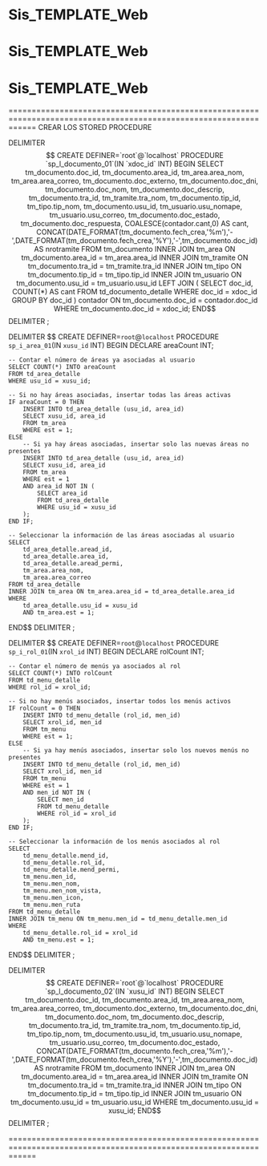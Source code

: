 # Sis_TEMPLATE_Web
# Sis_TEMPLATE_Web
# Sis_TEMPLATE_Web

==================================================================================================================
CREAR LOS STORED PROCEDURE

DELIMITER $$
CREATE DEFINER=`root`@`localhost` PROCEDURE `sp_l_documento_01`(IN `xdoc_id` INT)
BEGIN
    SELECT 
        tm_documento.doc_id,
        tm_documento.area_id,
        tm_area.area_nom,
        tm_area.area_correo,
        tm_documento.doc_externo,
        tm_documento.doc_dni,
        tm_documento.doc_nom,
        tm_documento.doc_descrip,
        tm_documento.tra_id,
        tm_tramite.tra_nom,
        tm_documento.tip_id,
        tm_tipo.tip_nom,
        tm_documento.usu_id,
        tm_usuario.usu_nomape,
        tm_usuario.usu_correo,
        tm_documento.doc_estado,
        tm_documento.doc_respuesta,
        COALESCE(contador.cant,0) AS cant,
        CONCAT(DATE_FORMAT(tm_documento.fech_crea,'%m'),'-',DATE_FORMAT(tm_documento.fech_crea,'%Y'),'-',tm_documento.doc_id) AS nrotramite
    FROM tm_documento
    INNER JOIN tm_area ON tm_documento.area_id = tm_area.area_id
    INNER JOIN tm_tramite ON tm_documento.tra_id = tm_tramite.tra_id
    INNER JOIN tm_tipo ON tm_documento.tip_id = tm_tipo.tip_id
    INNER JOIN tm_usuario ON tm_documento.usu_id = tm_usuario.usu_id
    LEFT JOIN (
        SELECT doc_id, COUNT(*) AS cant
        FROM td_documento_detalle 
        WHERE doc_id = xdoc_id
        GROUP BY doc_id
    ) contador ON tm_documento.doc_id = contador.doc_id
    WHERE tm_documento.doc_id = xdoc_id;
END$$
DELIMITER ;

DELIMITER $$
CREATE DEFINER=`root`@`localhost` PROCEDURE `sp_i_area_01`(IN `xusu_id` INT)
BEGIN
    DECLARE areaCount INT;

    -- Contar el número de áreas ya asociadas al usuario
    SELECT COUNT(*) INTO areaCount 
    FROM td_area_detalle 
    WHERE usu_id = xusu_id;

    -- Si no hay áreas asociadas, insertar todas las áreas activas
    IF areaCount = 0 THEN
        INSERT INTO td_area_detalle (usu_id, area_id)
        SELECT xusu_id, area_id 
        FROM tm_area 
        WHERE est = 1;
    ELSE
        -- Si ya hay áreas asociadas, insertar solo las nuevas áreas no presentes
        INSERT INTO td_area_detalle (usu_id, area_id)
        SELECT xusu_id, area_id 
        FROM tm_area 
        WHERE est = 1 
        AND area_id NOT IN (
            SELECT area_id 
            FROM td_area_detalle 
            WHERE usu_id = xusu_id
        );
    END IF;

    -- Seleccionar la información de las áreas asociadas al usuario
    SELECT 
        td_area_detalle.aread_id,
        td_area_detalle.area_id,
        td_area_detalle.aread_permi,
        tm_area.area_nom,
        tm_area.area_correo 
    FROM td_area_detalle
    INNER JOIN tm_area ON tm_area.area_id = td_area_detalle.area_id
    WHERE 
        td_area_detalle.usu_id = xusu_id
        AND tm_area.est = 1;
END$$
DELIMITER ;

DELIMITER $$
CREATE DEFINER=`root`@`localhost` PROCEDURE `sp_i_rol_01`(IN `xrol_id` INT)
BEGIN
    DECLARE rolCount INT;

    -- Contar el número de menús ya asociados al rol
    SELECT COUNT(*) INTO rolCount 
    FROM td_menu_detalle 
    WHERE rol_id = xrol_id;

    -- Si no hay menús asociados, insertar todos los menús activos
    IF rolCount = 0 THEN
        INSERT INTO td_menu_detalle (rol_id, men_id)
        SELECT xrol_id, men_id 
        FROM tm_menu 
        WHERE est = 1;
    ELSE
        -- Si ya hay menús asociados, insertar solo los nuevos menús no presentes
        INSERT INTO td_menu_detalle (rol_id, men_id)
        SELECT xrol_id, men_id 
        FROM tm_menu 
        WHERE est = 1 
        AND men_id NOT IN (
            SELECT men_id 
            FROM td_menu_detalle 
            WHERE rol_id = xrol_id
        );
    END IF;

    -- Seleccionar la información de los menús asociados al rol
    SELECT 
        td_menu_detalle.mend_id,
        td_menu_detalle.rol_id,
        td_menu_detalle.mend_permi,
        tm_menu.men_id,
        tm_menu.men_nom,
        tm_menu.men_nom_vista,
        tm_menu.men_icon,
        tm_menu.men_ruta
    FROM td_menu_detalle
    INNER JOIN tm_menu ON tm_menu.men_id = td_menu_detalle.men_id
    WHERE 
        td_menu_detalle.rol_id = xrol_id
        AND tm_menu.est = 1;
END$$
DELIMITER ;

DELIMITER $$
CREATE DEFINER=`root`@`localhost` PROCEDURE `sp_l_documento_02`(IN `xusu_id` INT)
BEGIN
    SELECT 
        tm_documento.doc_id,
        tm_documento.area_id,
        tm_area.area_nom,
        tm_area.area_correo,
        tm_documento.doc_externo,
        tm_documento.doc_dni,
        tm_documento.doc_nom,
        tm_documento.doc_descrip,
        tm_documento.tra_id,
        tm_tramite.tra_nom,
        tm_documento.tip_id,
        tm_tipo.tip_nom,
        tm_documento.usu_id,
        tm_usuario.usu_nomape,
        tm_usuario.usu_correo,
        tm_documento.doc_estado,
        CONCAT(DATE_FORMAT(tm_documento.fech_crea,'%m'),'-',DATE_FORMAT(tm_documento.fech_crea,'%Y'),'-',tm_documento.doc_id) AS nrotramite
    FROM tm_documento
    INNER JOIN tm_area ON tm_documento.area_id = tm_area.area_id
    INNER JOIN tm_tramite ON tm_documento.tra_id = tm_tramite.tra_id
    INNER JOIN tm_tipo ON tm_documento.tip_id = tm_tipo.tip_id
    INNER JOIN tm_usuario ON tm_documento.usu_id = tm_usuario.usu_id
    WHERE tm_documento.usu_id = xusu_id;
END$$
DELIMITER ;

==================================================================================================================